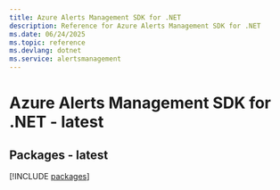 ```yaml
---
title: Azure Alerts Management SDK for .NET
description: Reference for Azure Alerts Management SDK for .NET
ms.date: 06/24/2025
ms.topic: reference
ms.devlang: dotnet
ms.service: alertsmanagement
---
```

# Azure Alerts Management SDK for .NET - latest
## Packages - latest
[!INCLUDE [packages](alerts-management-index.md)]
